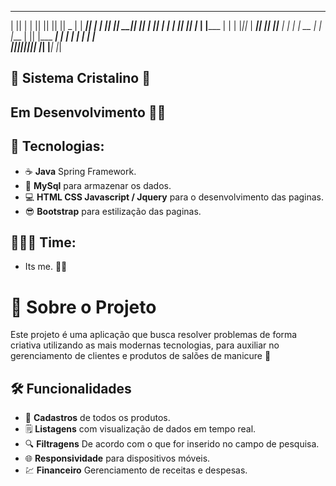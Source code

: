   _______  __   __  _______  _______  _______  ______  
 |       ||  | |  ||       ||       ||       ||    _ | 
 |    ___||  | |  ||    ___||  _____||_     _||   | || 
 |   |___ |  |_|  ||   |___ | |_____   |   |  |   |_||_
 |    ___||       ||    ___||_____  |  |   |  |    __  |
 |   |___ |       ||   |___  _____| |  |   |  |   |  | |    
 |_______||_______||_______||_______|  |___|  |___|  |_|

## 💎 Sistema Cristalino 💎

## Em Desenvolvimento 🚀✨

## 🤖 Tecnologias:

- ☕ **Java** Spring Framework.
- 🎲 **MySql** para armazenar os dados.
- 💻 **HTML CSS Javascript / Jquery** para o desenvolvimento das paginas.
- 😎 **Bootstrap** para estilização das paginas.

## 👨🏾‍💻 Time: 

- Its me. 💪🏾

# 🎨 Sobre o Projeto

Este projeto é uma aplicação que busca resolver problemas de forma criativa utilizando as mais modernas tecnologias,
para auxiliar no gerenciamento de clientes e produtos de salões de manicure 🚀


## 🛠️ Funcionalidades

- 📝 **Cadastros** de todos os produtos.
- 🗒️ **Listagens** com visualização de dados em tempo real.
- 🔍 **Filtragens** De acordo com o que for inserido no campo de pesquisa.
- 🌐 **Responsividade** para dispositivos móveis.
- 💹 **Financeiro** Gerenciamento de receitas e despesas.





      
